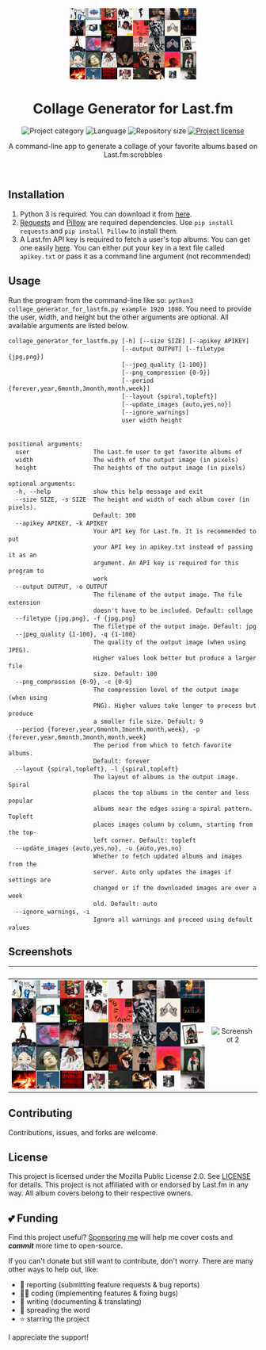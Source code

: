 <!-- Project Header -->
<div align="center">
  <img class="projectLogo" src="screenshots/ss1.jpg" alt="Project logo" title="Project logo" width="256">

  <h1 class="projectName">Collage Generator for Last.fm</h1>

  <p class="projectBadges">
    <img src="https://johng.io/badges/category/App.svg" alt="Project category" title="Project category">
    <img src="https://img.shields.io/github/languages/top/jerboa88/collage-generator-for-last.fm.svg" alt="Language" title="Language">
    <img src="https://img.shields.io/github/repo-size/jerboa88/collage-generator-for-last.fm.svg" alt="Repository size" title="Repository size">
    <a href="LICENSE">
      <img src="https://img.shields.io/github/license/jerboa88/collage-generator-for-last.fm.svg" alt="Project license" title="Project license"/>
    </a>
  </p>

  <p class="projectDesc">
    A command-line app to generate a collage of your favorite albums based on Last.fm scrobbles
  </p>

  <br/>
</div>


## Installation
1. Python 3 is required. You can download it from [here](https://www.python.org/downloads/).
2. [Requests](https://pypi.org/project/requests/) and [Pillow](https://pypi.org/project/Pillow/) are required dependencies. Use `pip install requests` and `pip install Pillow` to install them.
3. A Last.fm API key is required to fetch a user's top albums. You can get one easily [here](https://www.last.fm/api/). You can either put your key in a text file called `apikey.txt` or pass it as a command line argument (not recommended)


## Usage
Run the program from the command-line like so: `python3 collage_generator_for_lastfm.py example 1920 1080`. You need to provide the user, width, and height but the other arguments are optional. All available arguments are listed below.

```
collage_generator_for_lastfm.py [-h] [--size SIZE] [--apikey APIKEY]
                                [--output OUTPUT] [--filetype {jpg,png}]
                                [--jpeg_quality {1-100}]
                                [--png_compression {0-9}]
                                [--period {forever,year,6month,3month,month,week}]
                                [--layout {spiral,topleft}]
                                [--update_images {auto,yes,no}]
                                [--ignore_warnings]
                                user width height


positional arguments:
  user                  The Last.fm user to get favorite albums of
  width                 The width of the output image (in pixels)
  height                The heights of the output image (in pixels)

optional arguments:
  -h, --help            show this help message and exit
  --size SIZE, -s SIZE  The height and width of each album cover (in pixels).
                        Default: 300
  --apikey APIKEY, -k APIKEY
                        Your API key for Last.fm. It is recommended to put
                        your API key in apikey.txt instead of passing it as an
                        argument. An API key is required for this program to
                        work
  --output OUTPUT, -o OUTPUT
                        The filename of the output image. The file extension
                        doesn't have to be included. Default: collage
  --filetype {jpg,png}, -f {jpg,png}
                        The filetype of the output image. Default: jpg
  --jpeg_quality {1-100}, -q {1-100}
                        The quality of the output image (when using JPEG).
                        Higher values look better but produce a larger file
                        size. Default: 100
  --png_compression {0-9}, -c {0-9}
                        The compression level of the output image (when using
                        PNG). Higher values take longer to process but produce
                        a smaller file size. Default: 9
  --period {forever,year,6month,3month,month,week}, -p {forever,year,6month,3month,month,week}
                        The period from which to fetch favorite albums.
                        Default: forever
  --layout {spiral,topleft}, -l {spiral,topleft}
                        The layout of albums in the output image. Spiral
                        places the top albums in the center and less popular
                        albums near the edges using a spiral pattern. Topleft
                        places images column by column, starting from the top-
                        left corner. Default: topleft
  --update_images {auto,yes,no}, -u {auto,yes,no}
                        Whether to fetch updated albums and images from the
                        server. Auto only updates the images if settings are
                        changed or if the downloaded images are over a week
                        old. Default: auto
  --ignore_warnings, -i
                        Ignore all warnings and proceed using default values
```

## Screenshots
|               &#8291;                |               &#8291;                |
| :----------------------------------: | :----------------------------------: |
| ![Screenshot 1](screenshots/ss1.jpg) | ![Screenshot 2](screenshots/ss2.jpg) |


## Contributing
Contributions, issues, and forks are welcome.


## License
This project is licensed under the Mozilla Public License 2.0. See [LICENSE](LICENSE) for details. This project is not affiliated with or endorsed by Last.fm in any way. All album covers belong to their respective owners.


## 💕 Funding

Find this project useful? [Sponsoring me](https://johng.io/funding) will help me cover costs and **_commit_** more time to open-source.

If you can't donate but still want to contribute, don't worry. There are many other ways to help out, like:

- 📢 reporting (submitting feature requests & bug reports)
- 👨‍💻 coding (implementing features & fixing bugs)
- 📝 writing (documenting & translating)
- 💬 spreading the word
- ⭐ starring the project

I appreciate the support!
